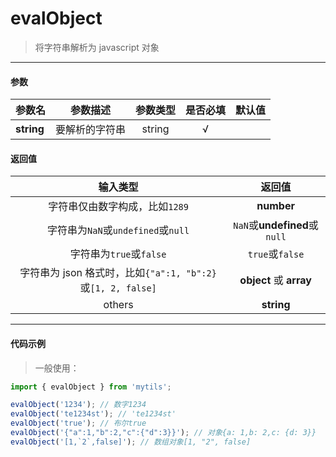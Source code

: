 # evalObject

> 将字符串解析为 javascript 对象

---

#### 参数

| 参数名     | 参数描述       | 参数类型 | 是否必填 | 默认值 |
| ---------- | -------------- | :------: | :------: | :----: |
| **string** | 要解析的字符串 |  string  |    √     |        |

#### 返回值

|                          输入类型                           |            返回值            |
| :---------------------------------------------------------: | :--------------------------: |
|               字符串仅由数字构成，比如`1289`                |          **number**          |
|             字符串为`NaN`或`undefined`或`null`              | `NaN`或**undefined**或`null` |
|                   字符串为`true`或`false`                   |       `true`或`false`        |
| 字符串为 json 格式时，比如`{"a":1, "b":2}`或`[1, 2, false]` |   **object** 或 **array**    |
|                           others                            |          **string**          |

---

#### 代码示例

> 一般使用：

```js
import { evalObject } from 'mytils';

evalObject('1234'); // 数字1234
evalObject('te1234st'); // 'te1234st'
evalObject('true'); // 布尔true
evalObject('{"a":1,"b":2,"c":{"d":3}}'); // 对象{a: 1,b: 2,c: {d: 3}}
evalObject('[1,`2`,false]'); // 数组对象[1, "2", false]
```
